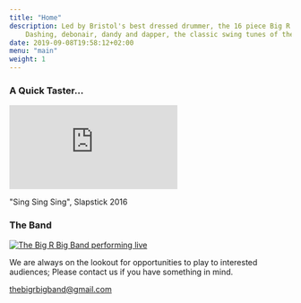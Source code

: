 ```yaml
---
title: "Home"
description: Led by Bristol's best dressed drummer, the 16 piece Big R Big Band are firm favourites with the Bristol swing dance crowd. Frequent performers at the Slapstick and Harbourside festivals, as well as the regular Bristol swing events that happen in the city, Big R can also be found swinging across the rest of the West Country.
    Dashing, debonair, dandy and dapper, the classic swing tunes of the 30's and 40's are looking, and sounding, pretty damn good.
date: 2019-09-08T19:58:12+02:00
menu: "main"
weight: 1
---
```


<h3>A Quick Taster&hellip;</h3>

<div class="videos">
    <div class="video-container video-container-main">
    <iframe src="https://www.youtube.com/embed/vRvWGjtmQAU" frameborder="0" allowfullscreen></iframe>
    <p class="centerAlign">"Sing Sing Sing", Slapstick 2016</p>
    </div>
</div>

<h3>The Band</h3>
<div class="floatRight image-container">
<a href="img/photos/2020-misc/20200116_220802.jpg"><img src="img/photos/2020-misc/20200116_220802.jpg" alt="The Big R Big Band performing live" /></a>
</div>
<p>We are always on the lookout for opportunities to play to interested audiences; Please contact us if you have something in mind.</p>
<p><a href="mailto:thebigrbigband@gmail.com">thebigrbigband@gmail.com</a></p>

<div class="clearer"></div>

<script src="https://ajax.googleapis.com/ajax/libs/jquery/1.7.1/jquery.min.js"></script>
<script src="/js/videos.js"></script>
